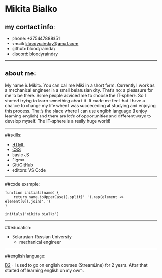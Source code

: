 # Mikita Bialko

## my contact info:

- phone: +375447888851
- email: bloodyrainday@gmail.com
- github: bloodyrainday
- discord: bloodyrainday

---

## about me:

My name is Mikita. You can call me Miki in a short form. Currently I work as a mechanical engineer in a small belarusian city. That’s not a pleassure for me to be there. Some people adviced me to choose the IT-sphere. So I started trying to learn something about it. It made me feel that I have a chance to change my life when I was succededing at studying and enjoying this process. That’s the place where I can use english language (I enjoy learning english) and there are lot’s of opportunities and different ways to develop myself. The IT-sphere is a really huge world!

---

##skills:

- [HTML](https://www.freecodecamp.org/certification/fcc24f73c7b-33a5-4840-89ba-cdf54954a063/responsive-web-design)
- [CSS](https://www.freecodecamp.org/certification/fcc24f73c7b-33a5-4840-89ba-cdf54954a063/responsive-web-design)
- basic JS
- Figma
- Git/GitHub
- editors: VS Code

---

##code example:

```
function initials(name) {
    return name.toUpperCase().split(' ').map(element => element[0]).join('.')
}

initials('mikita bialko')

```

---

##education:

- Belarusian-Russian University
  - mechanical engineer

---

##english language:

[B2](https://www.efset.org/cert/wUnBhV) - I used to go on english courses (StreamLine) for 2 years. After that I started off learning english on my owm.
